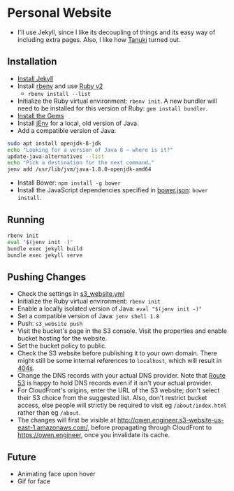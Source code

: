 # Personal Website
* I'll use Jekyll, since I like its decoupling of things and its easy way of including extra pages. Also, I like how [Tanuki](https://tanuki.ai) turned out.
## Installation
* [Install Jekyll](https://jekyllrb.com/docs/installation/)
* Install [rbenv](https://github.com/rbenv/rbenv#installation) and use [Ruby v2](https://talk.jekyllrb.com/t/error-no-implicit-conversion-of-hash-into-integer/5890)
    * `rbenv install --list`
* Initialize the Ruby virtual environment: `rbenv init`. A new bundler will need to be installed for this version of Ruby: `gem install bundler`.
* [Install the Gems](https://jekyllrb.com/docs/step-by-step/01-setup/)
* Install [jEnv](http://www.jenv.be/) for a local, old version of Java.
* Add a compatible version of Java:
```bash
sudo apt install openjdk-8-jdk
echo "Looking for a version of Java 8 − where is it?"
update-java-alternatives --list
echo "Pick a destination for the next command…"
jenv add /usr/lib/jvm/java-1.8.0-openjdk-amd64
```
* Install Bower: `npm install -g bower`
* Install the JavaScript dependencies specified in [bower.json](./bower.json): `bower install`.

## Running
```bash
rbenv init
eval "$(jenv init -)"
bundle exec jekyll build
bundle exec jekyll serve
```
## Pushing Changes
* Check the settings in [s3_website.yml](/s3_website.yml)
* Initialize the Ruby virtual environment: `rbenv init`
* Enable a locally isolated version of Java: `eval "$(jenv init -)"`
* Set a compatible version of Java: `jenv shell 1.8`
* Push: `s3_website push`
* Visit the bucket's page in the S3 console. Visit the properties and enable bucket hosting for the website.
* Set the bucket policy to public.
* Check the S3 website before publishing it to your own domain. There might still be some internal references to `localhost`, which will result in [404s](https://en.wikipedia.org/wiki/HTTP_404).
* Change the DNS records with your actual DNS provider. Note that [Route 53](https://console.aws.amazon.com/route53/home) is happy to hold DNS records even if it isn't your actual provider.
* For CloudFront's origins, enter the URL of the S3 website; don't select their S3 choice from the suggested list. Also, don't restrict bucket access, else people will strictly be required to visit eg `/about/index.html` rather than eg `/about`.
* The changes will first be visible at <http://owen.engineer.s3-website-us-east-1.amazonaws.com/>, before propagating through CloudFront to https://owen.engineer, once you invalidate its cache. 

## Future
* Animating face upon hover
* Gif for face
